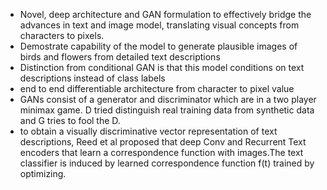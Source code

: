 * Novel, deep architecture and GAN formulation to effectively bridge the advances in text and image model, translating visual concepts from characters to pixels.
* Demostrate capability of the model to generate plausible images of birds and flowers from detailed text descriptions
* Distinction from conditional GAN is that this model conditions on text descriptions instead of class labels
* end to end differentiable architecture from character to pixel value
* GANs consist of a generator and discriminator which are in a two player minimax game. D tried distinguish real training data from synthetic data and G tries to fool the D.
* to obtain a visually discriminative vector representation of text descriptions, Reed et al proposed that deep Conv and Recurrent Text encoders that learn a correspondence function with images.The text classifier is induced by learned correspondence function f(t) trained by optimizing. 
